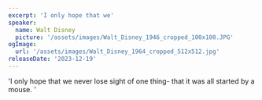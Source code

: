 ```yaml
---
excerpt: 'I only hope that we'
speaker:
  name: Walt Disney
  picture: '/assets/images/Walt_Disney_1946_cropped_100x100.JPG'
ogImage:
  url: '/assets/images/Walt_Disney_1964_cropped_512x512.jpg'
releaseDate: '2023-12-19'
---
```


'I only hope that we never lose sight of one thing- that it was all started by a mouse.'
